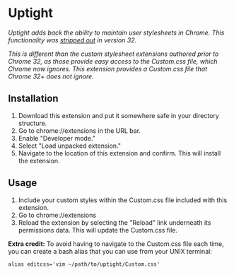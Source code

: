 # Uptight

_Uptight adds back the ability to maintain user stylesheets in Chrome. This functionality was [stripped out](https://code.google.com/p/chromium/issues/detail?id=318566) in version 32._

_This is different than the custom stylesheet extensions authored prior to Chrome 32, as those provide easy access to the Custom.css file, which Chrome now ignores. This extension provides a Custom.css file that Chrome 32+ does not ignore._

## Installation

1. Download this extension and put it somewhere safe in your directory structure.
2. Go to chrome://extensions in the URL bar.
3. Enable "Developer mode."
4. Select "Load unpacked extension."
5. Navigate to the location of this extension and confirm. This will install the extension.

## Usage

1. Include your custom styles within the Custom.css file included with this extension.
2. Go to chrome://extensions
3. Reload the extension by selecting the "Reload" link underneath its permissions data. This will update the Custom.css file.

**Extra credit:** To avoid having to navigate to the Custom.css file each time, you can create a bash alias that you can use from your UNIX terminal:

`alias editcss='vim ~/path/to/uptight/Custom.css'`